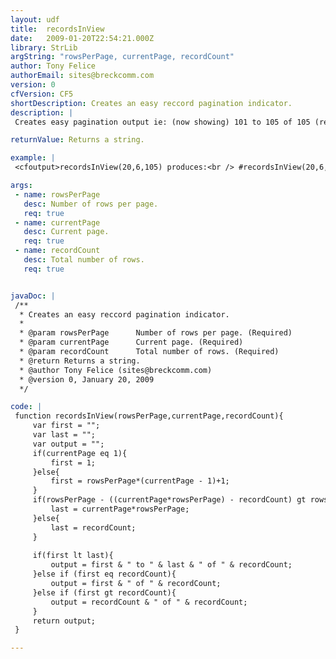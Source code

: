 ```yaml
---
layout: udf
title:  recordsInView
date:   2009-01-20T22:54:21.000Z
library: StrLib
argString: "rowsPerPage, currentPage, recordCount"
author: Tony Felice
authorEmail: sites@breckcomm.com
version: 0
cfVersion: CF5
shortDescription: Creates an easy reccord pagination indicator.
description: |
 Creates easy pagination output ie: (now showing) 101 to 105 of 105 (records) sort of thing.

returnValue: Returns a string.

example: |
 <cfoutput>recordsInView(20,6,105) produces:<br /> #recordsInView(20,6,105)#</cfoutput>

args:
 - name: rowsPerPage
   desc: Number of rows per page.
   req: true
 - name: currentPage
   desc: Current page.
   req: true
 - name: recordCount
   desc: Total number of rows.
   req: true


javaDoc: |
 /**
  * Creates an easy reccord pagination indicator.
  * 
  * @param rowsPerPage      Number of rows per page. (Required)
  * @param currentPage      Current page. (Required)
  * @param recordCount      Total number of rows. (Required)
  * @return Returns a string. 
  * @author Tony Felice (sites@breckcomm.com) 
  * @version 0, January 20, 2009 
  */

code: |
 function recordsInView(rowsPerPage,currentPage,recordCount){
     var first = "";
     var last = "";
     var output = "";
     if(currentPage eq 1){
         first = 1;
     }else{
         first = rowsPerPage*(currentPage - 1)+1;
     }
     if(rowsPerPage - ((currentPage*rowsPerPage) - recordCount) gt rowsPerPage){
         last = currentPage*rowsPerPage;
     }else{
         last = recordCount;
     }        
     
     if(first lt last){
         output = first & " to " & last & " of " & recordCount;
     }else if (first eq recordCount){
         output = first & " of " & recordCount;
     }else if (first gt recordCount){
         output = recordCount & " of " & recordCount;
     }
     return output;
 }

---
```



